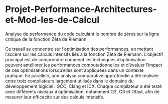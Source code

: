 # Projet-Performance-Architectures-et-Mod-les-de-Calcul
Analyse de performance du code calculant le nombre de zéros sur la ligne critique de la fonction Zêta de Riemann

Ce travail se concentre sur l’optimisation des performances, en mettant l’accent sur les calculs intensifs liés à la fonction Zêta de Riemann. L’objectif principal est de comprendre comment les techniques d’optimisation peuvent améliorer les performances computationnelles et d’évaluer l’impact de ces optimisations lorsqu’elles sont appliquées dans un contexte pratique. En parallèle, une analyse comparative approfondie a été réalisée entre trois compilateurs largement utilisés dans le domaine du développement logiciel : GCC, Clang et ICX. Chaque compilateur a été testé avec différents niveaux d’optimisation, notamment O2, O3 et Ofast, afin de mesurer leur efficacité sur des calculs intensifs.

